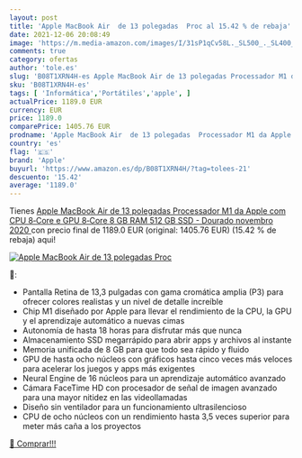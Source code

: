```yaml
---
layout: post
title: 'Apple MacBook Air  de 13 polegadas  Proc al 15.42 % de rebaja'
date: 2021-12-06 20:08:49
image: 'https://m.media-amazon.com/images/I/31sP1qCv58L._SL500_._SL400_.jpg'
comments: true
category: ofertas
author: 'tole.es'
slug: 'B08T1XRN4H-es Apple MacBook Air de 13 polegadas Processador M1 da Apple...'
sku: 'B08T1XRN4H-es'
tags: [ 'Informática','Portátiles','apple', ]
actualPrice: 1189.0 EUR
currency: EUR
price: 1189.0
comparePrice: 1405.76 EUR
prodname: 'Apple MacBook Air  de 13 polegadas  Processador M1 da Apple com CPU 8‑Core e GPU 8‑Core  8 GB RAM  512 GB SSD  - Dourado  novembro 2020 '
country: 'es'
flag: '🇪🇸'
brand: 'Apple'
buyurl: 'https://www.amazon.es/dp/B08T1XRN4H/?tag=tolees-21'
descuento: '15.42'
average: '1189.0'
---
```


Tienes [Apple MacBook Air  de 13 polegadas  Processador M1 da Apple com CPU 8‑Core e GPU 8‑Core  8 GB RAM  512 GB SSD  - Dourado  novembro 2020 ](https://www.amazon.es/dp/B08T1XRN4H/?tag=tolees-21) con precio final de  1189.0 EUR (original: 1405.76 EUR) (15.42 %  de rebaja) aqui!

[![Apple MacBook Air  de 13 polegadas  Proc](https://m.media-amazon.com/images/I/31sP1qCv58L._SL500_._SL400_.jpg)](https://www.amazon.es/dp/B08T1XRN4H/?tag=tolees-21)

🔎:

- Pantalla Retina de 13,3 pulgadas con gama cromática amplia (P3) para ofrecer colores realistas y un nivel de detalle increíble
- Chip M1 diseñado por Apple para llevar el rendimiento de la CPU, la GPU y el aprendizaje automático a nuevas cimas
- Autonomía de hasta 18 horas para disfrutar más que nunca
- Almacenamiento SSD megarrápido para abrir apps y archivos al instante
- Memoria unificada de 8 GB para que todo sea rápido y fluido
- GPU de hasta ocho núcleos con gráficos hasta cinco veces más veloces para acelerar los juegos y apps más exigentes
- Neural Engine de 16 núcleos para un aprendizaje automático avanzado
- Cámara FaceTime HD con procesador de señal de imagen avanzado para una mayor nitidez en las videollamadas
- Diseño sin ventilador para un funcionamiento ultrasilencioso
- CPU de ocho núcleos con un rendimiento hasta 3,5 veces superior para meter más caña a los proyectos

[🛒 Comprar!!!](https://www.amazon.es/dp/B08T1XRN4H/?tag=tolees-21)
